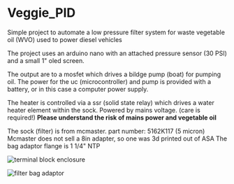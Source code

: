 # Veggie_PID
Simple project to automate a low pressure filter system for waste vegetable oil (WVO) used to power diesel vehicles

The project uses an arduino nano with an attached pressure sensor (30 PSI) and a small 1" oled screen.

The output are to a mosfet which drives a bildge pump (boat) for pumping oil. The power for the uc (microcontroller) and pump is provided with a battery, or in this case a computer power supply.

The heater is controlled via a ssr (solid state relay) which drives a water heater element within the sock. Powered by mains voltage. (care is required!)
**Please understand the risk of mains power and vegetable oil**

The sock (filter) is from mcmaster. part number: 5162K117 (5 micron)
Mcmaster does not sell a 8in adapter, so one was 3d printed out of ASA
The bag adaptor flange is 1 1/4" NTP

![terminal block enclosure](https://user-images.githubusercontent.com/592299/170122953-d74acfb1-226f-4707-9684-024d3d3db979.PNG)

![filter bag adaptor](https://user-images.githubusercontent.com/592299/170123097-ad1e23d4-b19e-4c54-a45d-796858d49144.PNG)
